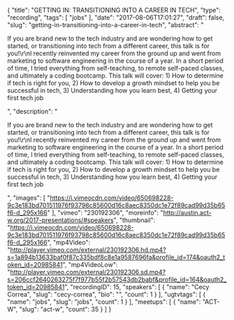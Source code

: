 {
  "title": "GETTING IN: TRANSITIONING INTO A CAREER IN TECH",
  "type": "recording",
  "tags": [
    "jobs"
  ],
  "date": "2017-08-06T17:01:27",
  "draft": false,
  "slug": "getting-in-transitioning-into-a-career-in-tech",
  "abstract": "<p>If you are brand new to the tech industry and are wondering how to get started, or transitioning into tech from a different career, this talk is for you!\r\nI recently reinvented my career from the ground up and went from marketing to software engineering in the course of a year. In a short period of time, I tried everything from self-teaching, to remote self-paced classes, and ultimately a coding bootcamp. This talk will cover: 1) How to determine if tech is right for you, 2) How to develop a growth mindset to help you be successful in tech, 3) Understanding how you learn best, 4) Getting your first tech job</p>",
  "description": "<p>If you are brand new to the tech industry and are wondering how to get started, or transitioning into tech from a different career, this talk is for you!\r\nI recently reinvented my career from the ground up and went from marketing to software engineering in the course of a year. In a short period of time, I tried everything from self-teaching, to remote self-paced classes, and ultimately a coding bootcamp. This talk will cover: 1) How to determine if tech is right for you, 2) How to develop a growth mindset to help you be successful in tech, 3) Understanding how you learn best, 4) Getting your first tech job</p>",
  "images": [
    "https://i.vimeocdn.com/video/650698228-9c3e183bd701511976f93798c85600d16c8aec8350dc1e72f89cad99d35b65f6-d_295x166"
  ],
  "vimeo": "230192306",
  "moreinfo": "http://austin.act-w.org/2017-presentations/#speakers",
  "thumbnail": "https://i.vimeocdn.com/video/650698228-9c3e183bd701511976f93798c85600d16c8aec8350dc1e72f89cad99d35b65f6-d_295x166",
  "mp4Video": "http://player.vimeo.com/external/230192306.hd.mp4?s=1a894b13633baf0f87c335bdf8c8e1a9587696fa&profile_id=174&oauth2_token_id=20985841",
  "mp4VideoLow": "http://player.vimeo.com/external/230192306.sd.mp4?s=206ccf2640263275f7f977b55f2b57543db2babf&profile_id=164&oauth2_token_id=20985841",
  "recordingID": 15,
  "speakers": [
    {
      "name": "Cecy Correa",
      "slug": "cecy-correa",
      "bio": "",
      "count": 1
    }
  ],
  "ugtvtags": [
    {
      "name": "jobs",
      "slug": "jobs",
      "count": 1
    }
  ],
  "meetups": [
    {
      "name": "ACT-W",
      "slug": "act-w",
      "count": 35
    }
  ]
}